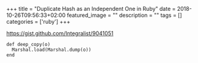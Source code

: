 +++
title =  "Duplicate Hash as an Independent One in Ruby"
date = 2018-10-26T09:56:33+02:00
featured_image = ""
description = ""
tags = []
categories = ['ruby']
+++


https://gist.github.com/Integralist/9041051

    def deep_copy(o)
      Marshal.load(Marshal.dump(o))
    end
